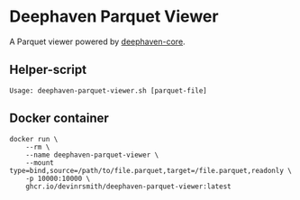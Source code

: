 # Deephaven Parquet Viewer

A Parquet viewer powered by [deephaven-core](https://github.com/deephaven/deephaven-core).


## Helper-script

```
Usage: deephaven-parquet-viewer.sh [parquet-file]
```

## Docker container

```shell
docker run \
    --rm \
    --name deephaven-parquet-viewer \
    --mount type=bind,source=/path/to/file.parquet,target=/file.parquet,readonly \
    -p 10000:10000 \
    ghcr.io/devinrsmith/deephaven-parquet-viewer:latest
```
